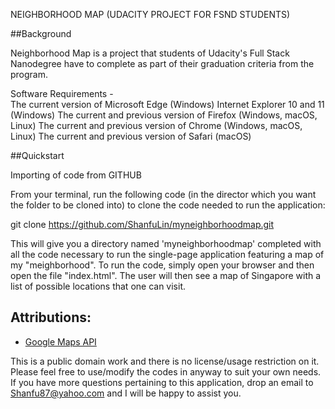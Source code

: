 NEIGHBORHOOD MAP (UDACITY PROJECT FOR FSND STUDENTS)

##Background

Neighborhood Map is a project that students of Udacity's Full Stack Nanodegree have to complete as part of their graduation criteria from the program.

Software Requirements -  
The current version of Microsoft Edge (Windows)
Internet Explorer 10 and 11 (Windows)
The current and previous version of Firefox (Windows, macOS, Linux)
The current and previous version of Chrome (Windows, macOS, Linux)
The current and previous version of Safari (macOS)

##Quickstart

Importing of code from GITHUB

From your terminal, run the following code (in the director which you want the folder to be cloned into) to clone the code needed to run the application:

  git clone https://github.com/ShanfuLin/myneighborhoodmap.git

This will give you a directory named 'myneighborhoodmap' completed with all the code necessary to run the single-page application featuring a map of my "meighborhood". To run the code, simply open your browser and then open the file "index.html". The user will then see a map of Singapore with a list of possible locations that one can visit. 

## Attributions:
* [Google Maps API](https://developers.google.com/maps/)


This is a public domain work and there is no license/usage restriction on it. Please feel free to use/modify the codes in anyway to suit your own needs. If you have more questions pertaining to this application, drop an email to Shanfu87@yahoo.com and I will be happy to assist you.

